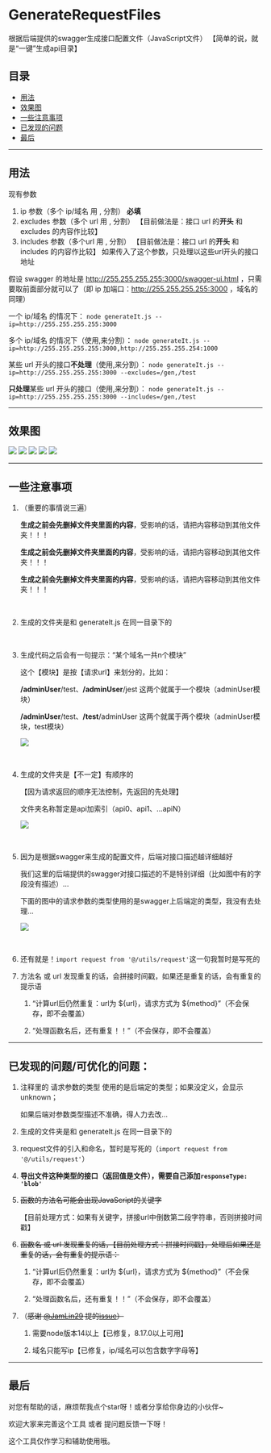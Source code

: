 <!--
 * @Author: littleHiuman
 * @Date: 2020-11-28 15:52:21
 * @LastEditTime: 2022-03-27 19:57:31
 * @LastEditors: littleHiuman
 * @Description: README文件
-->
# GenerateRequestFiles
根据后端提供的swagger生成接口配置文件（JavaScript文件）
【简单的说，就是“一键”生成api目录】

## 目录

- [用法](#用法)
- [效果图](#效果图)
- [一些注意事项](#一些注意事项)
- [已发现的问题](#已发现的问题)
- [最后](#最后)

---
## <a name="用法">用法</a>

现有参数
1. ip 参数（多个 ip/域名 用 , 分割） **必填**
2. excludes 参数（多个 url 用 , 分割）
    【目前做法是：接口 url 的**开头** 和 excludes 的内容作比较】
3. includes 参数（多个url 用 , 分割）
    【目前做法是：接口 url 的**开头** 和 includes 的内容作比较】
    如果传入了这个参数，只处理以这些url开头的接口地址

假设 swagger 的地址是 http://255.255.255.255:3000/swagger-ui.html ，只需要取前面部分就可以了（即 ip 加端口：http://255.255.255.255:3000 ，域名的同理）

一个 ip/域名 的情况下：
`node generateIt.js --ip=http://255.255.255.255:3000`

多个 ip/域名 的情况下（使用,来分割）：
`node generateIt.js --ip=http://255.255.255.255:3000,http://255.255.255.254:1000`

某些 url 开头的接口**不处理**（使用,来分割）：
`node generateIt.js --ip=http://255.255.255.255:3000 --excludes=/gen,/test`

**只处理**某些 url 开头的接口（使用,来分割）：
`node generateIt.js --ip=http://255.255.255.255:3000 --includes=/gen,/test`

---

## <a name="效果图">效果图</a>

<img src="./README_IMG/runIt.jpg">
<img src="./README_IMG/runIt2.jpg">
<img src="./README_IMG/result2.jpg">
<img src="./README_IMG/result.jpg">
<img src="./README_IMG/jsContent.jpg">

---

## <a name="一些注意事项">一些注意事项</a>
1. （重要的事情说三遍）

    **生成之前会先删掉文件夹里面的内容**，受影响的话，请把内容移动到其他文件夹！！！

    **生成之前会先删掉文件夹里面的内容**，受影响的话，请把内容移动到其他文件夹！！！

    **生成之前会先删掉文件夹里面的内容**，受影响的话，请把内容移动到其他文件夹！！！

<br/>

2. 生成的文件夹是和 generateIt.js 在同一目录下的

<br/>

3.  生成代码之后会有一句提示：“某个域名一共n个模块”

    这个【模块】是按【请求url】来划分的，比如：

    **/adminUser**/test、**/adminUser**/jest
    这两个就属于一个模块（adminUser模块）

    **/adminUser**/test、**/test**/adminUser
    这两个就属于两个模块（adminUser模块，test模块）

    <img src="./README_IMG/result.jpg">

<br/>

4. 生成的文件夹是【不一定】有顺序的

    【因为请求返回的顺序无法控制，先返回的先处理】

    文件夹名称暂定是api加索引（api0、api1、…apiN）

    <img src="./README_IMG/result2.jpg">

<br/>

5. 因为是根据swagger来生成的配置文件，后端对接口描述越详细越好

    我们这里的后端提供的swagger对接口描述的不是特别详细（比如图中有的字段没有描述）...

    下面的图中的请求参数的类型使用的是swagger上后端定的类型，我没有去处理...

    <img src="./README_IMG/jsContent.jpg">

<br/>

6. 还有就是！`import request from '@/utils/request'`这一句我暂时是写死的

7. 方法名 或 url 发现重复的话，会拼接时间戳，如果还是重复的话，会有重复的提示语

    1. “计算url后仍然重复：url为 \$\{url\}，请求方式为 \$\{method\}”（不会保存，即不会覆盖）

    2. “处理函数名后，还有重复！！”（不会保存，即不会覆盖）

---
## <a name="已发现的问题">已发现的问题/可优化的问题：</a>

1. 注释里的 请求参数的类型 使用的是后端定的类型；如果没定义，会显示unknown；

    如果后端对参数类型描述不准确，得人力去改…

2. 生成的文件夹是和 generateIt.js 在同一目录下的

3. request文件的引入和命名，暂时是写死的（`import request from '@/utils/request'`）

4. **导出文件这种类型的接口（返回值是文件），需要自己添加`responseType: 'blob'`**

5. ~~函数的方法名可能会出现JavaScript的关键字~~

    【目前处理方式：如果有关键字，拼接url中倒数第二段字符串，否则拼接时间戳】

6. ~~函数名 或 url 发现重复的话，【目前处理方式：拼接时间戳】，处理后如果还是重复的话，会有重复的提示语：~~

    1. “计算url后仍然重复：url为 \$\{url\}，请求方式为 \$\{method\}”（不会保存，即不会覆盖）

    2. “处理函数名后，还有重复！！”（不会保存，即不会覆盖）

7. （~~感谢 [@JamLin29](https://github.com/JamLin29) 提的[issue](https://github.com/littleHiuman/GenerateRequestFiles/issues/1)）~~

   1. 需要node版本14以上【已修复，8.17.0以上可用】

   2. 域名只能写ip【已修复，ip/域名可以包含数字字母等】

---
## <a name="最后">最后</a>

对您有帮助的话，麻烦帮我点个star呀！或者分享给你身边的小伙伴~

欢迎大家来完善这个工具 或者 提问题反馈一下呀！

这个工具仅作学习和辅助使用哦。
